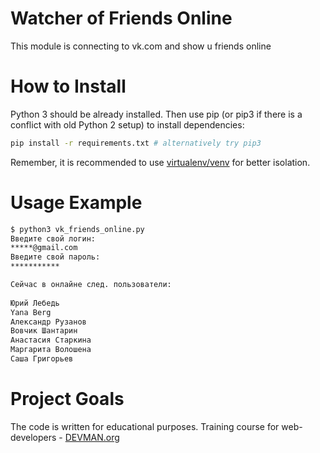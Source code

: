 # Watcher of Friends Online

This module is connecting to vk.com and show u friends online

# How to Install

Python 3 should be already installed. Then use pip (or pip3 if there is a conflict with old Python 2 setup) to install dependencies:

```bash
pip install -r requirements.txt # alternatively try pip3
```

Remember, it is recommended to use [virtualenv/venv](https://devman.org/encyclopedia/pip/pip_virtualenv/) for better isolation.

# Usage Example

```bash
$ python3 vk_friends_online.py
Введите свой логин:
*****@gmail.com
Введите свой пароль:
***********

Сейчас в онлайне след. пользователи:
    
Юрий Лебедь
Yana Berg
Александр Рузанов
Вовчик Шантарин
Анастасия Старкина
Маргарита Волошена
Саша Григорьев
```

# Project Goals

The code is written for educational purposes. Training course for web-developers - [DEVMAN.org](https://devman.org)
